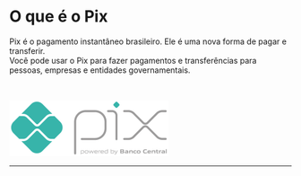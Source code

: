 # O que é o Pix
Pix é o pagamento instantâneo brasileiro. Ele é uma nova forma de pagar e transferir. <br>
Você pode usar o Pix para fazer pagamentos e transferências para pessoas, empresas e entidades governamentais.

<br>

![Logo Pix](https://github.com/vera-jordao-tw/pix-tutorial/blob/05575e7fb11b1586939e57bdee63f9cdcc551030/logo_pix.png)

***
